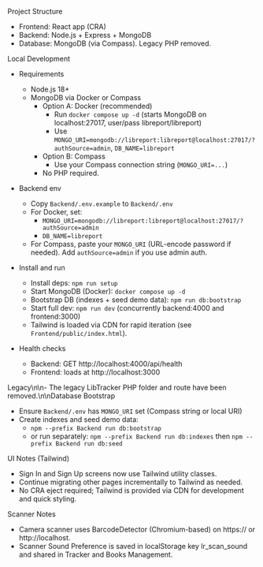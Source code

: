 Project Structure

- Frontend: React app (CRA)
- Backend: Node.js + Express + MongoDB
- Database: MongoDB (via Compass). Legacy PHP removed.

Local Development

- Requirements
  - Node.js 18+
  - MongoDB via Docker or Compass
    - Option A: Docker (recommended)
      - Run `docker compose up -d` (starts MongoDB on localhost:27017, user/pass libreport/libreport)
      - Use `MONGO_URI=mongodb://libreport:libreport@localhost:27017/?authSource=admin`, `DB_NAME=libreport`
    - Option B: Compass
      - Use your Compass connection string (`MONGO_URI=...`)
    - No PHP required.

- Backend env
  - Copy `Backend/.env.example` to `Backend/.env`
  - For Docker, set:
    - `MONGO_URI=mongodb://libreport:libreport@localhost:27017/?authSource=admin`
    - `DB_NAME=libreport`
  - For Compass, paste your `MONGO_URI` (URL-encode password if needed). Add `authSource=admin` if you use admin auth.

- Install and run
  - Install deps: `npm run setup`
  - Start MongoDB (Docker): `docker compose up -d`
  - Bootstrap DB (indexes + seed demo data): `npm run db:bootstrap`
  - Start full dev: `npm run dev` (concurrently backend:4000 and frontend:3000)
  - Tailwind is loaded via CDN for rapid iteration (see `Frontend/public/index.html`).

- Health checks
  - Backend: GET http://localhost:4000/api/health
  - Frontend: loads at http://localhost:3000

Legacy\n\n- The legacy LibTracker PHP folder and route have been removed.\n\nDatabase Bootstrap

- Ensure `Backend/.env` has `MONGO_URI` set (Compass string or local URI)
- Create indexes and seed demo data:
  - `npm --prefix Backend run db:bootstrap`
  - or run separately: `npm --prefix Backend run db:indexes` then `npm --prefix Backend run db:seed`

UI Notes (Tailwind)

- Sign In and Sign Up screens now use Tailwind utility classes.
- Continue migrating other pages incrementally to Tailwind as needed.
- No CRA eject required; Tailwind is provided via CDN for development and quick styling.

Scanner Notes

- Camera scanner uses BarcodeDetector (Chromium-based) on https:// or http://localhost.
- Scanner Sound Preference is saved in localStorage key lr_scan_sound and shared in Tracker and Books Management.
